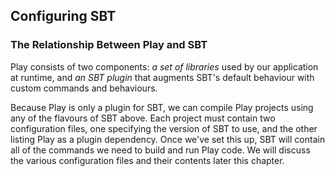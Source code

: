 ## Configuring SBT



### The Relationship Between Play and SBT

Play consists of two components: *a set of libraries* used by our application at runtime, and *an SBT plugin* that augments SBT's default behaviour with custom commands and behaviours.

Because Play is only a plugin for SBT, we can compile Play projects using any of the flavours of SBT above. Each project must contain two configuration files, one specifying the version of SBT to use, and the other listing Play as a plugin dependency. Once we've set this up, SBT will contain all of the commands we need to build and run Play code. We will discuss the various configuration files and their contents later this chapter.
